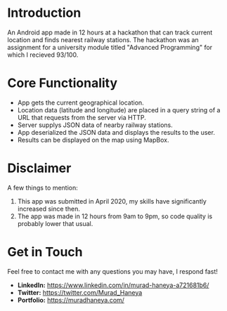 # Introduction
An Android app made in 12 hours at a hackathon that can track current location and finds nearest railway stations. The hackathon was an assignment for a university module titled "Advanced Programming" for which I recieved 93/100.

# Core Functionality
- App gets the current geographical location.
- Location data (latitude and longitude) are placed in a query string of a URL that requests from the server via HTTP.
- Server supplys JSON data of nearby railway stations.
- App deserialized the JSON data and displays the results to the user.
- Results can be displayed on the map using MapBox.

# Disclaimer
A few things to mention:
  1. This app was submitted in April 2020, my skills have significantly increased since then.
  2. The app was made in 12 hours from 9am to 9pm, so code quality is probably lower that usual.

# Get in Touch
Feel free to contact me with any questions you may have, I respond fast!
- **LinkedIn:** https://www.linkedin.com/in/murad-haneya-a721681b6/
- **Twitter:** https://twitter.com/Murad_Haneya
- **Portfolio:** https://muradhaneya.com/
